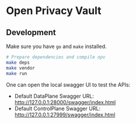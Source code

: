 # Open Privacy Vault

## Development

Make sure you have `go` and `make` installed.

```sh
# Prepare dependencies and compile opv
make deps
make vendor
make run
```

One can open the local swagger UI to test the APIs:
- Default DataPlane Swagger URL: http://127.0.0.1:28000/swagger/index.html
- Default ControlPlane Swagger URL: http://127.0.0.1:27999/swagger/index.html

